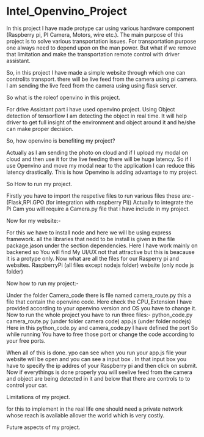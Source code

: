 # Intel_Openvino_Project
In this project I have made protype car using various hardware component (Raspberry pi, PI Camera, Motors, wire etc.). The main purpose of this project is to solve various transportation issues. For transportation purpose one always need to depend upon on the man power. But what if we remove that limitation and make the transportation remote control with driver assistant. 


So, in this project I have made a simple website through which one can controlits transport. there will be live feed from the camera using pi camera. I am sending the live feed from the camera using using flask server. 


So what is the roleof openvino in this project.

For drive Assistant part i have used openvino project. Using Object detection of tensorflow I am detecting the object in real time. It will help driver to get full insight of the environment and object around it and he/she can make proper decision.


So, how openvino is benefiting my project?

Actually as I am sending the photo on cloud and if I upload my modal on cloud and then use it for the live feeding there will be huge latency.
So if I use Openvino and move my modal near to the application I can reduce this latency drastically. This is how Openvino is adding advantage to my project.


So How to run my project.

Firstly you have to import the respetive files to run various files these are:- (Flask,RPI.GPO (for integration with raspberry Pi)) 
Actually to integrate the Pi Cam you will require a Camera.py file that i have include in my project.


Now for my website:-

For this we have to install node and here we will be using express framework.
all the libraries that nedd to be install is given in the file package.jason under the section dependencies.
Here I have work mainly on backened so You will find My UI/UX not that attractive but this is beacause it is a protype only.
Now what are all the files for our Rasperry pi and websites.
RaspberryPi (all files except nodejs folder)
website (only node js folder)


Now how to run my project:-

Under the folder Camera_code there is file named camera_route.py this a file that contain the openvino code. Here check the CPU_Extension I have provided according to your openvino version and OS you have to change it.
Now to run the whole project you have to run three files:-
python_code.py
camera_route.py (under folder camera code)
app.js (under folder nodejs)
Here in this python_code.py and camera_code.py I have defined the port So while running You have to free those port or change the code according to your free ports.


When all of this is done. ypo can see when you run your app.js file your website will be open and you can see a input box .
In that input box you have to specify the ip addres of your Raspberry pi and then click on submit.
Now if everythings is done properly you will seelive feed from the camera and object are being detected in it and below that there are controls to to control your car.

Limitations of my project.

for this to implement in the real life one should need a private network whose reach is available allover the world which is very costly.

Future aspects of my project.

